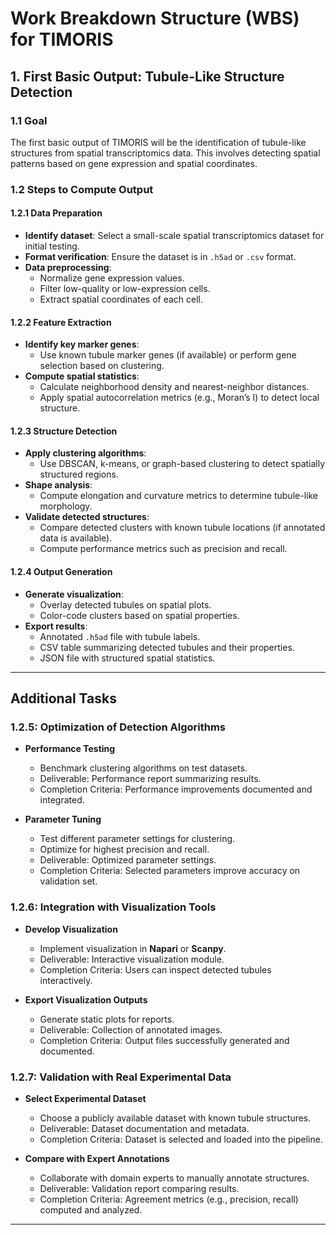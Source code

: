 # Work Breakdown Structure (WBS) for TIMORIS

## 1. First Basic Output: Tubule-Like Structure Detection

### 1.1 Goal
The first basic output of TIMORIS will be the identification of tubule-like structures from spatial transcriptomics data. This involves detecting spatial patterns based on gene expression and spatial coordinates.

### 1.2 Steps to Compute Output
#### 1.2.1 Data Preparation
- **Identify dataset**: Select a small-scale spatial transcriptomics dataset for initial testing.
- **Format verification**: Ensure the dataset is in `.h5ad` or `.csv` format.
- **Data preprocessing**:
  - Normalize gene expression values.
  - Filter low-quality or low-expression cells.
  - Extract spatial coordinates of each cell.

#### 1.2.2 Feature Extraction
- **Identify key marker genes**:
  - Use known tubule marker genes (if available) or perform gene selection based on clustering.
- **Compute spatial statistics**:
  - Calculate neighborhood density and nearest-neighbor distances.
  - Apply spatial autocorrelation metrics (e.g., Moran’s I) to detect local structure.

#### 1.2.3 Structure Detection
- **Apply clustering algorithms**:
  - Use DBSCAN, k-means, or graph-based clustering to detect spatially structured regions.
- **Shape analysis**:
  - Compute elongation and curvature metrics to determine tubule-like morphology.
- **Validate detected structures**:
  - Compare detected clusters with known tubule locations (if annotated data is available).
  - Compute performance metrics such as precision and recall.

#### 1.2.4 Output Generation
- **Generate visualization**:
  - Overlay detected tubules on spatial plots.
  - Color-code clusters based on spatial properties.
- **Export results**:
  - Annotated `.h5ad` file with tubule labels.
  - CSV table summarizing detected tubules and their properties.
  - JSON file with structured spatial statistics.

---
## Additional Tasks
### 1.2.5: Optimization of Detection Algorithms
- **Performance Testing**
  - Benchmark clustering algorithms on test datasets.
  - Deliverable: Performance report summarizing results.
  - Completion Criteria: Performance improvements documented and integrated.

- **Parameter Tuning**
  - Test different parameter settings for clustering.
  - Optimize for highest precision and recall.
  - Deliverable: Optimized parameter settings.
  - Completion Criteria: Selected parameters improve accuracy on validation set.

### 1.2.6: Integration with Visualization Tools
- **Develop Visualization**
  - Implement visualization in **Napari** or **Scanpy**.
  - Deliverable: Interactive visualization module.
  - Completion Criteria: Users can inspect detected tubules interactively.

- **Export Visualization Outputs**
  - Generate static plots for reports.
  - Deliverable: Collection of annotated images.
  - Completion Criteria: Output files successfully generated and documented.

### 1.2.7: Validation with Real Experimental Data
- **Select Experimental Dataset**
  - Choose a publicly available dataset with known tubule structures.
  - Deliverable: Dataset documentation and metadata.
  - Completion Criteria: Dataset is selected and loaded into the pipeline.

- **Compare with Expert Annotations**
  - Collaborate with domain experts to manually annotate structures.
  - Deliverable: Validation report comparing results.
  - Completion Criteria: Agreement metrics (e.g., precision, recall) computed and analyzed.

---
